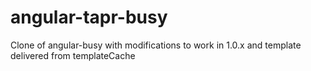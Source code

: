 angular-tapr-busy
=================

Clone of angular-busy with modifications to work in 1.0.x and template delivered from templateCache
